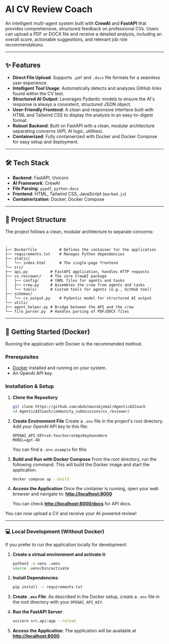 # AI CV Review Coach

An intelligent multi-agent system built with **CrewAI** and **FastAPI** that provides comprehensive, structured feedback on professional CVs. Users can upload a PDF or DOCX file and receive a detailed analysis, including an overall score, actionable suggestions, and relevant job role recommendations.

---

## ✨ Features

- **Direct File Upload**: Supports `.pdf` and `.docx` file formats for a seamless user experience.
- **Intelligent Tool Usage**: Automatically detects and analyzes GitHub links found within the CV text.
- **Structured AI Output**: Leverages Pydantic models to ensure the AI's response is always a consistent, structured JSON object.
- **User-Friendly Frontend**: A clean and responsive interface built with HTML and Tailwind CSS to display the analysis in an easy-to-digest format.
- **Robust Backend**: Built on FastAPI with a clean, modular architecture separating concerns (API, AI logic, utilities).
- **Containerized**: Fully containerized with Docker and Docker Compose for easy setup and deployment.

---

## 🛠️ Tech Stack

- **Backend**: FastAPI, Uvicorn
- **AI Framework**: CrewAI
- **File Parsing**: `pypdf`, `python-docx`
- **Frontend**: HTML, Tailwind CSS, JavaScript (`marked.js`)
- **Containerization**: Docker, Docker Compose

---

## 📂 Project Structure

The project follows a clean, modular architecture to separate concerns:

```

.
├── Dockerfile          # Defines the container for the application
├── requirements.txt    # Manages Python dependencies
├── static/
│   └── index.html      # The single-page frontend
└── src/
├── api.py          # FastAPI application, handles HTTP requests
├── cv_reviewer/    # The core CrewAI package
│   ├── config/     # YAML files for agents and tasks
│   ├── crew.py     # Assembles the crew from agents and tasks
│   └── tools/      # Custom tools for agents (e.g., GitHub tool)
├── schemas/
│   └── cv_output.py    # Pydantic model for structured AI output
└── utils/
├── agent_helper.py # Bridge between the API and the crew
└── file_parser.py  # Handles parsing of PDF/DOCX files

````

---

## 🚀 Getting Started (Docker)

Running the application with Docker is the recommended method.

### Prerequisites

- [Docker](https://www.docker.com/products/docker-desktop/) installed and running on your system.
- An OpenAI API key.

### Installation & Setup

1.  **Clone the Repository**
    ```bash
    git clone https://github.com/abdulmunimjemal/AgenticAICoach
    cd AgenticAICoach/community_submissions/cv_reviewer/
    ```

2.  **Create Environment File**
    Create a `.env` file in the project's root directory. Add your OpenAI API key to this file:
    ```
    OPENAI_API_KEY=sk-YourSecretApiKeyGoesHere
    MODEL=gpt-4O
    ```

    You can find a `.env.example` for this

3.  **Build and Run with Docker Compose**
    From the root directory, run the following command. This will build the Docker image and start the application.
    ```bash
    docker compose up --build
    ```

4.  **Access the Application**
    Once the container is running, open your web browser and navigate to:
    **[http://localhost:8000](http://localhost:8000)**
    
    You can check  **[http://localhost:8000/docs](http://localhost:8000/docs)** for API docs.

You can now upload a CV and receive your AI-powered review!

---

### 💻 Local Development (Without Docker)

If you prefer to run the application locally for development:

1.  **Create a virtual environment and activate it**:
    ```bash
    python3 -m venv .venv
    source .venv/bin/activate
    ```

2.  **Install Dependencies**:
    ```bash
    pip install -r requirements.txt
    ```

3.  **Create `.env` File**:
    As described in the Docker setup, create a `.env` file in the root directory with your `OPENAI_API_KEY`.

4.  **Run the FastAPI Server**:
    ```bash
    uvicorn src.api:app --reload
    ```

5.  **Access the Application**:
    The application will be available at **[http://localhost:8000](http://localhost:8000)**.
